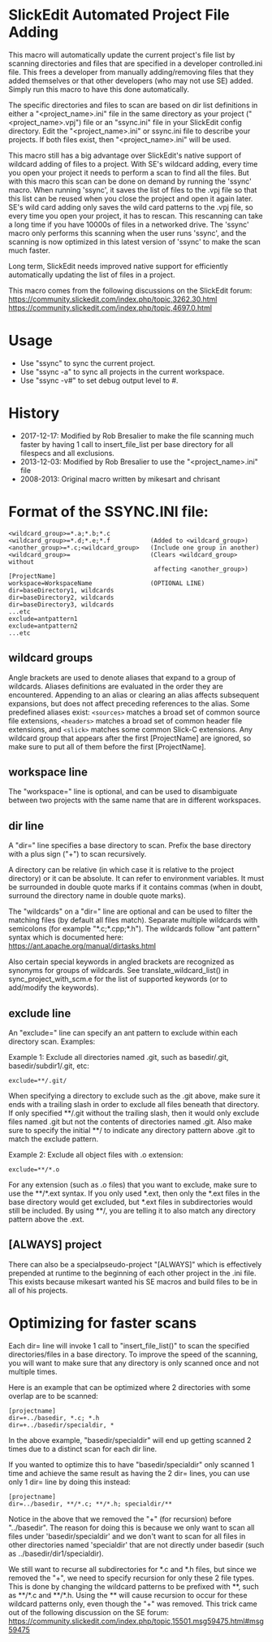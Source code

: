 # SlickEdit Automated Project File Adding

This macro will automatically update the current project's file list by
scanning directories and files that are specified in a developer
controlled.ini file.  This frees a developer from manually adding/removing
files that they added themselves or that other developers (who may not use
SE) added. Simply run this macro to have this done automatically.

The specific directories and files to scan are based on dir list
definitions in either a "&lt;project_name&gt;.ini" file in the same
directory as your project ("&lt;project_name&gt;.vpj") file or an
"ssync.ini" file in your SlickEdit config directory.  Edit the
"&lt;project_name&gt;.ini" or ssync.ini file to describe your projects.
If both files exist, then "&lt;project_name&gt;.ini" will be used.

This macro still has a big advantage over SlickEdit's native support of
wildcard adding of files to a project. With SE's wildcard adding, every
time you open your project it needs to perform a scan to find all the
files. But with this macro this scan can be done on demand by running the
'ssync' macro.  When running 'ssync', it saves the list of files to the
.vpj file so that this list can be reused when you close the project and
open it again later.  SE's wild card adding only saves the wild card
patterns to the .vpj file, so every time you open your project, it has to
rescan.  This rescanning can take a long time if you have 10000s of files
in a networked drive.  The 'ssync' macro only performs this scanning when
the user runs 'ssync', and the scanning is now optimized in this latest
version of 'ssync' to make the scan much faster.

Long term, SlickEdit needs improved native support for efficiently
automatically updating the list of files in a project.

This macro comes from the following discussions on the SlickEdit forum:
https://community.slickedit.com/index.php/topic,3262.30.html
https://community.slickedit.com/index.php/topic,4697.0.html

# Usage
* Use "ssync" to sync the current project.
* Use "ssync -a" to sync all projects in the current workspace.
* Use "ssync -v#" to set debug output level to #.

# History
* 2017-12-17: Modified by Rob Bresalier to make the file scanning much faster by
  having 1 call to insert_file_list per base directory for all filespecs and all exclusions.
* 2013-12-03: Modified by Rob Bresalier to use the "&lt;project_name&gt;.ini" file
* 2008-2013: Original macro written by mikesart and chrisant

# Format of the SSYNC.INI file:
```
<wildcard_group>=*.a;*.b;*.c
<wildcard_group>=*.d;*.e;*.f           (Added to <wildcard_group>)
<another_group>=*.c;<wildcard_group>   (Include one group in another)
<wildcard_group>=                      (Clears <wildcard_group> without
                                        affecting <another_group>)
[ProjectName]
workspace=WorkspaceName                (OPTIONAL LINE)
dir=baseDirectory1, wildcards
dir=baseDirectory2, wildcards
dir=baseDirectory3, wildcards
...etc
exclude=antpattern1
exclude=antpattern2
...etc
```

## wildcard groups
Angle brackets are used to denote aliases that expand to a group of
wildcards. Aliases definitions are evaluated in the order they are
encountered. Appending to an alias or clearing an alias affects subsequent
expansions, but does not affect preceding references to the alias. Some
predefined aliases exist:  `<sources>` matches a broad set of common source
file extensions, `<headers>` matches a broad set of common header file
extensions, and `<slick>` matches some common Slick-C extensions.
Any wildcard group that appears after the first [ProjectName] are ignored,
so make sure to put all of them before the first [ProjectName].

## workspace line
The "workspace=" line is optional, and can be used to disambiguate between
two projects with the same name that are in different workspaces.

## dir line
A "dir=" line specifies a base directory to scan.  Prefix the base
directory with a plus sign ("+") to scan recursively.

A directory can be relative (in which case it is relative to the project
directory) or it can be absolute.  It can refer to environment variables.
It must be surrounded in double quote marks if it contains commas (when in
doubt, surround the directory name in double quote marks).

The "wildcards" on a "dir=" line are optional and can be used to filter the
matching files (by default all files match). Separate multiple wildcards
with semicolons (for example "\*.c;\*.cpp;\*.h"). The wildcards follow
"ant pattern" syntax which is documented here:
https://ant.apache.org/manual/dirtasks.html

Also certain special keywords in angled brackets are recognized as
synonyms for groups of wildcards. See translate_wildcard_list() in
sync_project_with_scm.e for the list of supported keywords (or to
add/modify the keywords).

## exclude line
An "exclude=" line can specify an ant pattern to exclude within each
directory scan. Examples:

Example 1: Exclude all directories named .git, such as basedir/.git, basedir/subdir1/.git, etc:
```
exclude=**/.git/
```

When specifying a directory to exclude such as the .git above, make sure
it ends with a trailing slash in order to exclude all files beneath that
directory.  If only specified \*\*/.git without the trailing slash, then
it would only exclude files named .git but not the contents of directories
named .git.  Also make sure to specify the initial \*\*/ to indicate any
directory pattern above .git to match the exclude pattern.

Example 2: Exclude all object files with .o extension:
```
exclude=**/*.o
```

For any extension (such as .o files) that you want to exclude, make sure
to use the \*\*/\*.ext syntax.  If you only used \*.ext, then only the
\*.ext files in the base directory would get excluded, but \*.ext files in
subdirectories would still be included.  By using \*\*/, you are telling
it to also match any directory pattern above the .ext.

## [ALWAYS] project

There can also be a specialpseudo-project "[ALWAYS]" which is effectively
prepended at runtime to the beginning of each other project in the .ini
file.  This exists because mikesart wanted his SE macros and build files
to be in all of his projects.

# Optimizing for faster scans

Each dir= line will invoke 1 call to "insert_file_list()" to scan the
specified directories/files in a base directory.  To improve the speed of
the scanning, you will want to make sure that any directory is only
scanned once and not multiple times.

Here is an example that can be optimized where 2 directories with some
overlap are to be scanned:

```
[projectname]
dir=+../basedir, *.c; *.h
dir=+../basedir/specialdir, *
```

In the above example, "basedir/specialdir" will end up getting scanned 2
times due to a distinct scan for each dir line.

If you wanted to optimize this to have "basedir/specialdir" only scanned 1
time and achieve the same result as having the 2 dir= lines, you can use
only 1 dir= line by doing this instead:

```
[projectname]
dir=../basedir, **/*.c; **/*.h; specialdir/**
```

Notice in the above that we removed the "+" (for recursion) before
"../basedir".  The reason for doing this is because we only want to scan
all files under 'basedir/specialdir' and we don't want to scan for all
files in other directories named 'specialdir' that are not directly under
basedir (such as ../basedir/dir1/specialdir).

We still want to recurse all subdirectories for \*.c and \*.h files, but
since we removed the "+", we need to specify recursion for only these 2
file types.  This is done by changing the wildcard patterns to be prefixed
with \*\*, such as \*\*/\*.c and \*\*/\*.h.  Using the \*\* will cause
recursion to occur for these wildcard patterns only, even though the "+"
was removed.  This trick came out of the following discussion on the SE
forum:
https://community.slickedit.com/index.php/topic,15501.msg59475.html#msg59475

